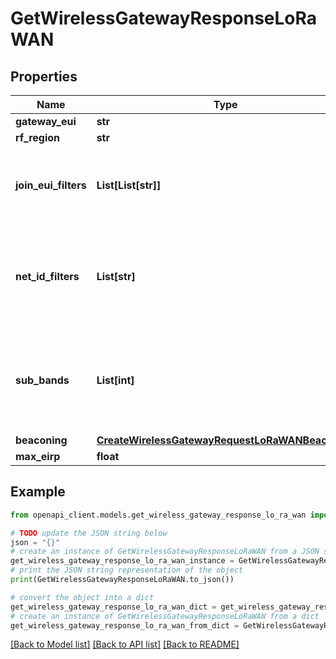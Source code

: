 # GetWirelessGatewayResponseLoRaWAN


## Properties

Name | Type | Description | Notes
------------ | ------------- | ------------- | -------------
**gateway_eui** | **str** |  | [optional] 
**rf_region** | **str** |  | [optional] 
**join_eui_filters** | **List[List[str]]** | A list of JoinEuiRange used by LoRa gateways to filter LoRa frames. | [optional] 
**net_id_filters** | **List[str]** | A list of NetId values that are used by LoRa gateways to filter the uplink frames. | [optional] 
**sub_bands** | **List[int]** | A list of integer indicating which sub bands are supported by LoRa gateway. | [optional] 
**beaconing** | [**CreateWirelessGatewayRequestLoRaWANBeaconing**](CreateWirelessGatewayRequestLoRaWANBeaconing.md) |  | [optional] 
**max_eirp** | **float** |  | [optional] 

## Example

```python
from openapi_client.models.get_wireless_gateway_response_lo_ra_wan import GetWirelessGatewayResponseLoRaWAN

# TODO update the JSON string below
json = "{}"
# create an instance of GetWirelessGatewayResponseLoRaWAN from a JSON string
get_wireless_gateway_response_lo_ra_wan_instance = GetWirelessGatewayResponseLoRaWAN.from_json(json)
# print the JSON string representation of the object
print(GetWirelessGatewayResponseLoRaWAN.to_json())

# convert the object into a dict
get_wireless_gateway_response_lo_ra_wan_dict = get_wireless_gateway_response_lo_ra_wan_instance.to_dict()
# create an instance of GetWirelessGatewayResponseLoRaWAN from a dict
get_wireless_gateway_response_lo_ra_wan_from_dict = GetWirelessGatewayResponseLoRaWAN.from_dict(get_wireless_gateway_response_lo_ra_wan_dict)
```
[[Back to Model list]](../README.md#documentation-for-models) [[Back to API list]](../README.md#documentation-for-api-endpoints) [[Back to README]](../README.md)


